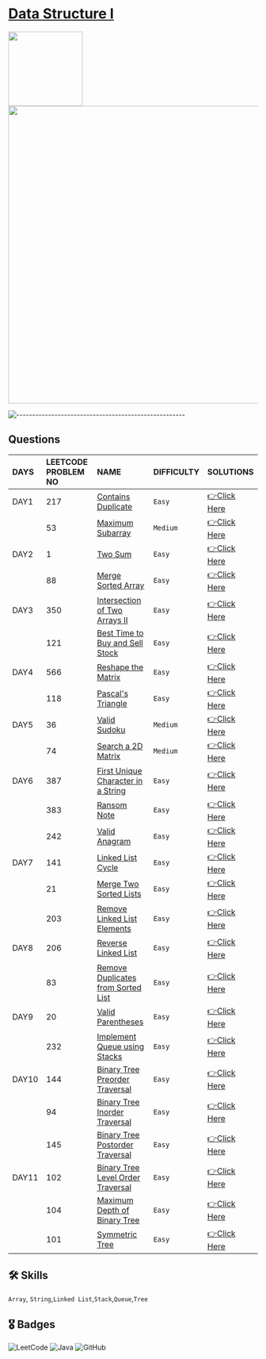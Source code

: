 # [Data Structure I](https://leetcode.com/study-plan/data-structure/?progress=1d3ly2c)
<p float="left">
  <img src="https://assets.leetcode.com/study_plan/data-structure/cover.png" width="150" />
  <img src="https://upload.wikimedia.org/wikipedia/commons/0/0a/LeetCode_Logo_black_with_text.svg" width="600" /> 
</p>

![-----------------------------------------------------](https://raw.githubusercontent.com/andreasbm/readme/master/assets/lines/rainbow.png)

## Questions

| DAYS  | LEETCODE PROBLEM NO |  NAME                         |  DIFFICULTY  |   SOLUTIONS                                                    |
| :-----| :------------------ | :---------------------------- | :----------- |  :------------------------------------------------------------ |
| DAY1 | 217 | [Contains Duplicate](https://leetcode.com/problems/contains-duplicate/) | `Easy` | [👉Click Here](https://github.com/dhrupad17/Data-Structure-I_LeetCode/blob/main/DAY1P1.md) |
|  | 53 | [Maximum Subarray](https://leetcode.com/problems/maximum-subarray/) | `Medium` | [👉Click Here](https://github.com/dhrupad17/Data-Structure-I_LeetCode/blob/main/DAY1P2.md) |
| DAY2 | 1 | [Two Sum](https://leetcode.com/problems/two-sum/) | `Easy` | [👉Click Here](https://github.com/dhrupad17/Data-Structure-I_LeetCode/blob/main/DAY2P1.md) |
|  | 88 | [Merge Sorted Array](https://leetcode.com/problems/merge-sorted-array/) |  `Easy` | [👉Click Here](https://github.com/dhrupad17/Data-Structure-I_LeetCode/blob/main/DAY2P2.md) |
| DAY3 | 350 | [Intersection of Two Arrays II](https://leetcode.com/problems/intersection-of-two-arrays-ii/) | `Easy` | [👉Click Here](https://github.com/dhrupad17/Data-Structure-I_LeetCode/blob/main/DAY3P1.md) |
|  | 121 | [Best Time to Buy and Sell Stock](https://leetcode.com/problems/best-time-to-buy-and-sell-stock/) | `Easy` | [👉Click Here](https://github.com/dhrupad17/Data-Structure-I_LeetCode/blob/main/DAY3P2.md) |
| DAY4 | 566 | [Reshape the Matrix](https://leetcode.com/problems/reshape-the-matrix/) | `Easy` | [👉Click Here](https://github.com/dhrupad17/Data-Structure-I_LeetCode/blob/main/DAY4P1.md) |
|  | 118 | [Pascal's Triangle](https://leetcode.com/problems/pascals-triangle/) | `Easy` | [👉Click Here](https://github.com/dhrupad17/Data-Structure-I_LeetCode/blob/main/DAY4P2.md) |
| DAY5 | 36 | [Valid Sudoku](https://leetcode.com/problems/valid-sudoku/) | `Medium` | [👉Click Here](https://github.com/dhrupad17/Data-Structure-I_LeetCode/blob/main/DAY5P1.md) |
|  | 74 | [Search a 2D Matrix](https://leetcode.com/problems/search-a-2d-matrix/) | `Medium` | [👉Click Here](https://github.com/dhrupad17/Data-Structure-I_LeetCode/blob/main/DAY5P2.md) |
| DAY6 | 387 | [First Unique Character in a String](https://leetcode.com/problems/first-unique-character-in-a-string/) | `Easy` | [👉Click Here](https://github.com/dhrupad17/Data-Structure-I_LeetCode/blob/main/DAY6P1.md) |
|  | 383 | [Ransom Note](https://leetcode.com/problems/ransom-note/) | `Easy` | [👉Click Here](https://github.com/dhrupad17/Data-Structure-I_LeetCode/blob/main/DAY6P2.md) |
|  | 242 | [Valid Anagram](https://leetcode.com/problems/valid-anagram/) | `Easy` | [👉Click Here](https://github.com/dhrupad17/Data-Structure-I_LeetCode/blob/main/DAY6P3.md) |
| DAY7 | 141 | [Linked List Cycle](https://leetcode.com/problems/linked-list-cycle/) | `Easy` | [👉Click Here](https://github.com/dhrupad17/Data-Structure-I_LeetCode/blob/main/DAY7P1.md) |
|  | 21 | [Merge Two Sorted Lists](https://leetcode.com/problems/merge-two-sorted-lists/) | `Easy` | [👉Click Here](https://github.com/dhrupad17/Data-Structure-I_LeetCode/blob/main/DAY7P2.md) | 
|  | 203 | [Remove Linked List Elements](https://leetcode.com/problems/remove-linked-list-elements/) | `Easy` | [👉Click Here](https://github.com/dhrupad17/Data-Structure-I_LeetCode/blob/main/DAY7P3.md) |
| DAY8 | 206 | [Reverse Linked List](https://leetcode.com/problems/reverse-linked-list/) | `Easy` | [👉Click Here](https://github.com/dhrupad17/Data-Structure-I_LeetCode/blob/main/DAY8P1.md) |
|  | 83 | [Remove Duplicates from Sorted List](https://leetcode.com/problems/remove-duplicates-from-sorted-list/) | `Easy` | [👉Click Here](https://github.com/dhrupad17/Data-Structure-I_LeetCode/blob/main/DAY8P2.md) |
| DAY9 | 20 | [Valid Parentheses](https://leetcode.com/problems/valid-parentheses/) | `Easy` | [👉Click Here](https://github.com/dhrupad17/Data-Structure-I_LeetCode/blob/main/DAY9P1.md) |
|  | 232 | [Implement Queue using Stacks](https://leetcode.com/problems/implement-queue-using-stacks/) | `Easy` | [👉Click Here](https://github.com/dhrupad17/Data-Structure-I_LeetCode/blob/main/DAY9P2.md) | 
| DAY10 | 144 | [Binary Tree Preorder Traversal](https://leetcode.com/problems/binary-tree-preorder-traversal/) | `Easy` | [👉Click Here](https://github.com/dhrupad17/Data-Structure-I_LeetCode/blob/main/DAY10P1.md) | 
|  | 94 | [Binary Tree Inorder Traversal](https://leetcode.com/problems/binary-tree-inorder-traversal/) | `Easy` | [👉Click Here](https://github.com/dhrupad17/Data-Structure-I_LeetCode/blob/main/DAY10P2.md) |
|  | 145 | [Binary Tree Postorder Traversal](https://leetcode.com/problems/binary-tree-postorder-traversal/) | `Easy` | [👉Click Here](https://github.com/dhrupad17/Data-Structure-I_LeetCode/blob/main/DAY10P3.md) |
| DAY11 | 102 | [Binary Tree Level Order Traversal](https://leetcode.com/problems/binary-tree-level-order-traversal/) | `Easy` | [👉Click Here](https://github.com/dhrupad17/Data-Structure-I_LeetCode/blob/main/DAY11P1.md) |
|  | 104 | [Maximum Depth of Binary Tree](https://leetcode.com/problems/maximum-depth-of-binary-tree/) | `Easy` | [👉Click Here](https://github.com/dhrupad17/Data-Structure-I_LeetCode/blob/main/DAY11P2.md) |
|  | 101 | [Symmetric Tree](https://leetcode.com/problems/symmetric-tree/) | `Easy` | [👉Click Here](https://github.com/dhrupad17/Data-Structure-I_LeetCode/blob/main/DAY11P3.md) |

## 🛠 Skills
`Array`, `String`,`Linked List`,`Stack`,`Queue`,`Tree`

## 🎖️ Badges
![LeetCode](https://img.shields.io/badge/LeetCode-000000?style=for-the-badge&logo=LeetCode&logoColor=#d16c06)
![Java](https://img.shields.io/badge/Java-ED8B00?style=for-the-badge&logo=java&logoColor=white)
![GitHub](https://img.shields.io/badge/github-%23121011.svg?style=for-the-badge&logo=github&logoColor=white)
